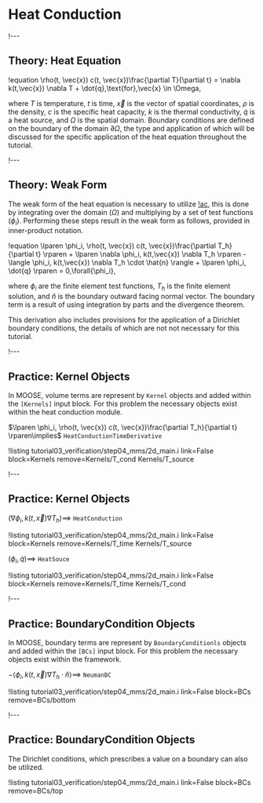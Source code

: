# Heat Conduction

!---

## Theory: Heat Equation

!equation
\rho(t, \vec{x}) c(t, \vec{x})\frac{\partial T}{\partial t} = \nabla k(t,\vec{x}) \nabla T + \dot{q}\,\text{for}\,\vec{x} \in \Omega,

where $T$ is temperature, $t$ is time, $\vec{x}$ is the vector of spatial coordinates, $\rho$ is the
density, $c$ is the specific heat capacity, $k$ is the thermal conductivity, $\dot{q}$ is a heat source,
and $\Omega$ is the spatial domain. Boundary conditions are defined on the boundary of the
domain $\partial \Omega$, the type and application of which will be discussed for the specific
application of the heat equation throughout the tutorial.

!---

## Theory: Weak Form

The weak form of the heat equation is necessary to utilize [!ac](FEM), this is done by integrating
over the domain ($\Omega$) and multiplying by a set of test functions ($\phi_i$). Performing these
steps result in the weak form as follows, provided in inner-product notation.


!equation
\lparen \phi_i, \rho(t, \vec{x}) c(t, \vec{x})\frac{\partial T_h}{\partial t} \rparen +
\lparen \nabla \phi_i, k(t,\vec{x}) \nabla T_h \rparen -
\langle \phi_i, k(t,\vec{x}) \nabla T_h \cdot \hat{n} \rangle +
\lparen \phi_i, \dot{q} \rparen = 0\,\forall{\phi_i},

where $\phi_i$ are the finite element test functions, $T_h$ is the finite element solution, and
$\hat{n}$ is the boundary outward facing normal vector. The boundary term is a result of using
integration by parts and the divergence theorem.

This derivation also includes provisions for the application of a Dirichlet boundary conditions,
the details of which are not not necessary for this tutorial.

!---

## Practice: Kernel Objects

In MOOSE, volume terms are represent by `Kernel` objects and added within the `[Kernels]` input
block. For this problem the necessary objects exist within the heat conduction module.

$\lparen \phi_i, \rho(t, \vec{x}) c(t, \vec{x})\frac{\partial T_h}{\partial t} \rparen\implies$ `HeatConductionTimeDerivative`

!listing tutorial03_verification/step04_mms/2d_main.i link=False block=Kernels remove=Kernels/T_cond Kernels/T_source

!---

## Practice: Kernel Objects

$\lparen \nabla \phi_i, k(t,\vec{x}) \nabla T_h \rparen\implies$ `HeatConduction`

!listing tutorial03_verification/step04_mms/2d_main.i link=False block=Kernels remove=Kernels/T_time Kernels/T_source

$\lparen \phi_i, \dot{q} \rparen\implies$ `HeatSouce`

!listing tutorial03_verification/step04_mms/2d_main.i link=False block=Kernels remove=Kernels/T_time Kernels/T_cond

!---

## Practice: BoundaryCondition Objects

In MOOSE, boundary terms are represent by `BoundaryConditionls` objects and added within the `[BCs]`
input block. For this problem the necessary objects exist within the framework.


$-\langle \phi_i, k(t,\vec{x}) \nabla T_h \cdot \hat{n} \rangle\implies$ `NeumanBC`

!listing tutorial03_verification/step04_mms/2d_main.i link=False block=BCs remove=BCs/bottom

!---

## Practice: BoundaryCondition Objects

The Dirichlet conditions, which prescribes a value on a boundary can also be utilized.

!listing tutorial03_verification/step04_mms/2d_main.i link=False block=BCs remove=BCs/top

